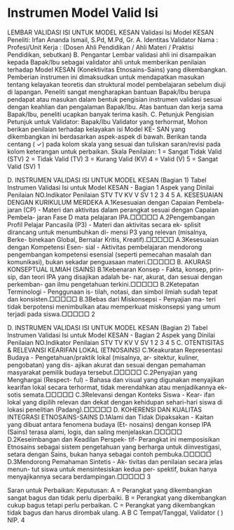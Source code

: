 # Instrumen Model Valid Isi

LEMBAR VALIDASI ISI UNTUK MODEL KESAN
Validasi Isi Model KESAN
Peneliti: Irfan Ananda Ismail, S.Pd, M.Pd, Gr.
A. Identitas Validator
Nama :
Profesi/Unit Kerja :
(Dosen Ahli Pendidikan / Ahli Materi / Praktisi Pendidikan, sebutkan)
B. Pengantar
Lembar validasi ahli ini disampaikan kepada Bapak/Ibu sebagai validator ahli untuk memberikan
penilaian terhadap Model KESAN (Konektivitas Etnosains-Sains) yang dikembangkan. Pemberian
instrumen ini dimaksudkan untuk mendapatkan masukan tentang kelayakan teoretis dan struktural
model pembelajaran sebelum diuji di lapangan.
Peneliti sangat mengharapkan bantuan Bapak/Ibu berupa pendapat atau masukan dalam bentuk
pengisian instrumen validasi sesuai dengan keahlian dan pengalaman Bapak/Ibu. Atas bantuan
dan kerja sama Bapak/Ibu, peneliti ucapkan banyak terima kasih.
C. Petunjuk Pengisian
Petunjuk untuk Validator:
Bapak/Ibu Validator yang terhormat, Mohon berikan penilaian terhadap kelayakan isi Model KE-
SAN yang dikembangkan ini berdasarkan aspek-aspek di bawah.
Berikan tanda centang ( ✓) pada kolom skala yang sesuai dan tuliskan saran/revisi pada kolom
keterangan untuk perbaikan.
Skala Penilaian:
1 = Sangat Tidak Valid (STV)
2 = Tidak Valid (TV)
3 = Kurang Valid (KV)
4 = Valid (V)
5 = Sangat Valid (SV)
1

D. INSTRUMEN VALIDASI ISI UNTUK MODEL KESAN (Bagian 1)
Tabel Instrumen Validasi Isi untuk Model KESAN - Bagian 1
Aspek yang Dinilai Penilaian
NO.Indikator Penilaian STV TV KV V SV
1 2 3 4 5
A. KESESUAIAN DENGAN KURIKULUM MERDEKA
A.1Kesesuaian dengan Capaian Pembela-
jaran (CP) - Materi dan aktivitas dalam
perangkat sesuai dengan Capaian Pembela-
jaran Fase D mata pelajaran IPA.□□□□□
A.2Pengembangan Profil Pelajar Pancasila
(P3) - Materi dan aktivitas secara ek-
splisit dirancang untuk menumbuhkan di-
mensi P3 yang relevan (misalnya, Berke-
binekaan Global, Bernalar Kritis, Kreatif).□□□□□
A.3Kesesuaian dengan Kompetensi Esen-
sial - Aktivitas pembelajaran mendorong
pengembangan kompetensi esensial (seperti
pemecahan masalah dan komunikasi), bukan
sekadar penguasaan materi.□□□□□
B. AKURASI KONSEPTUAL ILMIAH (SAINS)
B.1Kebenaran Konsep - Fakta, konsep, prin-
sip, dan teori IPA yang disajikan adalah be-
nar, akurat, dan sesuai dengan perkemban-
gan ilmu pengetahuan terkini.□□□□□
B.2Ketepatan Terminologi - Penggunaan is-
tilah, notasi, dan simbol ilmiah sudah tepat
dan konsisten.□□□□□
B.3Bebas dari Miskonsepsi - Penyajian ma-
teri tidak berpotensi menimbulkan atau
memperkuat miskonsepsi yang umum terjadi
pada siswa.□□□□□
2

D. INSTRUMEN VALIDASI ISI UNTUK MODEL KESAN (Bagian 2)
Tabel Instrumen Validasi Isi untuk Model KESAN - Bagian 2
Aspek yang Dinilai Penilaian
NO.Indikator Penilaian STV TV KV V SV
1 2 3 4 5
C. OTENTISITAS & RELEVANSI KEARIFAN LOKAL (ETNOSAINS)
C.1Keakuratan Representasi Budaya -
Pengetahuan/praktik lokal (misalnya, ar-
sitektur, kuliner, pengobatan) yang dis-
ajikan akurat dan sesuai dengan pemahaman
masyarakat pemilik budaya tersebut.□□□□□
C.2Penyajian yang Menghargai (Respect-
ful) - Bahasa dan visual yang digunakan
menyajikan kearifan lokal secara terhormat,
tidak merendahkan atau menjadikannya ek-
sotis semata.□□□□□
C.3Relevansi dengan Konteks Siswa - Kear-
ifan lokal yang dipilih relevan dan dekat
dengan kehidupan sehari-hari siswa di lokasi
penelitian (Padang).□□□□□
D. KOHERENSI DAN KUALITAS INTEGRASI ETNOSAINS-SAINS
D.1Alami dan Tidak Dipaksakan - Kaitan
yang dibuat antara fenomena budaya (Et-
nosains) dengan konsep IPA (Sains) terasa
alami, logis, dan saling menjelaskan.□□□□□
D.2Keseimbangan dan Keadilan Perspek-
tif- Perangkat ini memposisikan Etnosains
sebagai sistem pengetahuan yang berharga
untuk diinvestigasi, setara dengan Sains,
bukan hanya sebagai contoh pembuka.□□□□□
D.3Mendorong Pemahaman Sintetis - Ak-
tivitas dan penilaian secara jelas menun-
tut siswa untuk mensintesiskan kedua per-
spektif, bukan hanya menyajikannya secara
berdampingan.□□□□□
3

Saran untuk Perbaikan:
Keputusan:
A = Perangkat yang dikembangkan sangat bagus dan tidak perlu diperbaiki.
B = Perangkat yang dikembangkan cukup bagus tetapi perlu perbaikan.
C = Perangkat yang dikembangkan tidak bagus dan harus dirombak ulang.
A B C
Tempat/Tanggal,
Validator
( )
NIP.
4

